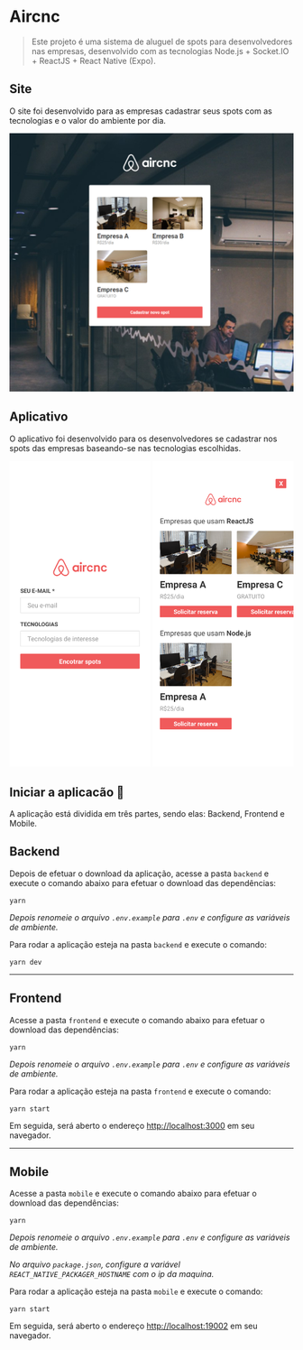 # Aircnc

> Este projeto é uma sistema de aluguel de spots para desenvolvedores nas empresas, desenvolvido com as tecnologias Node.js + Socket.IO + ReactJS + React Native (Expo).

## Site

O site foi desenvolvido para as empresas cadastrar seus spots com as tecnologias e o valor do ambiente por dia.

<p align="center">
    <img src="frontend/print2.png" alt="drawing" width="700"/>
</p>

## Aplicativo

O aplicativo foi desenvolvido para os desenvolvedores se cadastrar nos spots das empresas baseando-se nas tecnologias escolhidas.

<p align="center">
    <img src="mobile/print.png" alt="drawing" width="250"/>
    <img src="mobile/print2.png" alt="drawing" width="250"/>
</p>

## Iniciar a aplicacão :checkered_flag:

A aplicação está dividida em três partes, sendo elas: Backend, Frontend e Mobile.

## Backend

Depois de efetuar o download da aplicação, acesse a pasta `backend` e execute o comando abaixo para efetuar o download das dependências:

```console
yarn
```

_Depois renomeie o arquivo `.env.example` para `.env` e configure as variáveis de ambiente._

Para rodar a aplicação esteja na pasta `backend` e execute o comando:

```console
yarn dev
```

---

## Frontend

Acesse a pasta `frontend` e execute o comando abaixo para efetuar o download das dependências:

```console
yarn
```

_Depois renomeie o arquivo `.env.example` para `.env` e configure as variáveis de ambiente._

Para rodar a aplicação esteja na pasta `frontend` e execute o comando:

```console
yarn start
```

Em seguida, será aberto o endereço [http://localhost:3000](http://localhost:3000) em seu navegador.

---

## Mobile

Acesse a pasta `mobile` e execute o comando abaixo para efetuar o download das dependências:

```console
yarn
```

_Depois renomeie o arquivo `.env.example` para `.env` e configure as variáveis de ambiente._

_No arquivo `package.json`, configure a variável `REACT_NATIVE_PACKAGER_HOSTNAME` com o ip da maquina._

Para rodar a aplicação esteja na pasta `mobile` e execute o comando:

```console
yarn start
```

Em seguida, será aberto o endereço [http://localhost:19002](http://localhost:19002) em seu navegador.

